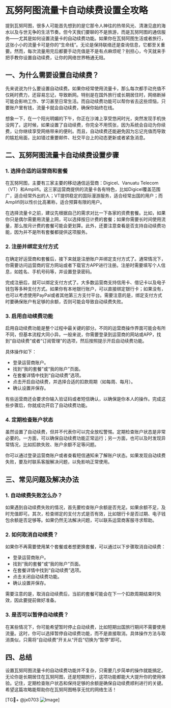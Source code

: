 # 瓦努阿图流量卡自动续费设置全攻略

提到瓦努阿图，很多人可能首先想到的是它那令人神往的热带风光、清澈见底的海水以及与世无争的生活节奏。但今天我们要聊的不是旅游，而是瓦努阿图的通信服务——尤其是如何设置流量卡的自动续费功能。如果你在瓦努阿图生活或者旅行，这张小小的流量卡可是你的“生命线”。无论是保持联络还是查询信息，它都至关重要。然而，每次流量用完后都要手动充值是不是有点麻烦呢？别担心，今天就来手把手教你设置自动续费，让你的网络世界畅通无阻。

## 一、为什么需要设置自动续费？

先来说说为什么要设置自动续费。如果你经常使用流量卡，那么每次都手动充值不仅耗时费力，还容易忘记，导致断网。特别是在国外旅行或长期居住时，网络断掉可能会影响工作、学习甚至日常生活。而自动续费功能可以帮你省去这些烦恼，只要账户里有钱，流量卡就会自动续费，确保你始终在线。

想象一下，在一个阳光明媚的下午，你正在沙滩上享受悠闲时光，突然发现手机快没网了。这时候，如果设置了自动续费，你完全不用慌张，因为系统会自动为你续费，让你继续享受网络带来的便利。而且，自动续费还能避免因为忘记充值而导致的尴尬局面，比如错过重要邮件、社交平台上的动态更新或者紧急消息。

## 二、瓦努阿图流量卡自动续费设置步骤

### 1. 选择合适的运营商和套餐

在瓦努阿图，主要有三家主要的移动通信运营商：Digicel、Vanuatu Telecom（VT）和Amplifi。这三家运营商提供的流量卡各有特色，比如Digicel覆盖范围广，适合经常外出的人；VT提供稳定的国际漫游服务，适合经常出国的用户；而Amplifi则以性价比高著称，适合预算有限的用户。

在选择流量卡之前，建议先根据自己的需求对比一下各家的资费套餐。比如，如果你只是偶尔需要用流量上网，可以选择按日计费的套餐；如果你需要长时间使用流量，那么按月计费的套餐可能会更划算。此外，还要注意查看是否支持自动续费功能，因为并不是所有套餐都提供这项服务。

### 2. 注册并绑定支付方式

在确定好运营商和套餐后，接下来就是注册账户并绑定支付方式了。通常情况下，你需要访问运营商的官方网站或者下载官方APP进行注册。注册时需要填写个人信息，如姓名、手机号码等，并设置登录密码。

完成注册后，就可以绑定支付方式了。大多数运营商支持信用卡、借记卡以及电子钱包等多种支付方式。如果你有本地银行账户，可以直接绑定银行卡；如果没有，也可以考虑使用PayPal或者其他第三方支付平台。需要注意的是，绑定支付方式时要确保账户有足够的余额，否则可能会导致自动续费失败。

### 3. 启用自动续费功能

启用自动续费功能是整个过程中最关键的部分。不同的运营商操作界面可能会有所不同，但基本流程大同小异。一般来说，你需要登录到运营商的网站或APP，找到“自动续费”或者“订阅管理”的选项，然后按照提示开启自动续费功能。

具体操作如下：

- 登录运营商账户。
- 找到“我的套餐”或“我的账户”页面。
- 在套餐详情中找到“自动续费”选项。
- 点击开启自动续费，并选择合适的扣款周期（如每周、每月）。
- 确认设置并保存。

有些运营商还会要求你输入验证码或者短信确认，以确保是你本人的操作。完成这些步骤后，你就成功开启了自动续费功能。

### 4. 定期检查账户状态

虽然设置了自动续费，但并不代表你可以完全放松警惕。定期检查账户状态是非常必要的。一方面，可以确保自动续费功能正常运行；另一方面，也可以及时发现异常情况，比如扣款失败、账户余额不足等问题。

你可以通过登录运营商账户或者查看短信通知来了解账户状态。如果发现自动续费失败，要及时联系客服解决问题，以免影响正常使用。

## 三、常见问题及解决办法

### 1. 自动续费失败怎么办？

如果遇到自动续费失败的情况，首先要检查账户余额是否充足。如果余额不足，及时充值即可。其次，检查绑定的支付方式是否有效，比如银行卡是否过期、电子钱包余额是否足够等。如果仍然无法解决问题，可以联系运营商客服寻求帮助。

### 2. 如何取消自动续费？

如果你不再需要使用某个套餐或者想更换套餐，可以通过以下步骤取消自动续费：

- 登录运营商账户。
- 找到“我的套餐”或“我的账户”页面。
- 在套餐详情中找到“自动续费”选项。
- 点击关闭自动续费功能。
- 确认设置并保存。

需要注意的是，取消自动续费后，当前的套餐可能会在下一个扣款周期结束时失效，因此要提前做好准备。

### 3. 是否可以暂停自动续费？

在某些情况下，你可能希望暂时停止自动续费，比如短期出国旅行期间不需要使用流量。这时，你可以选择暂停自动续费功能，而不是直接取消。具体操作方法与取消类似，只需将“自动续费”开关从“开启”切换为“暂停”即可。

## 四、总结

设置瓦努阿图流量卡的自动续费功能并不复杂，只需要几步简单的操作就能搞定。无论你是长期居住在瓦努阿图，还是短期旅行，这项功能都能大大提升你的使用体验。记住，定期检查账户状态和保持足够的余额是确保自动续费顺利进行的关键。希望这篇攻略能帮助你在瓦努阿图畅享无忧的网络生活！

[TG💪+ @jx0703 ![Image](https://github.com/user-attachments/assets/dbca1d08-cadb-493c-b0ec-ad6f7a83f270)]